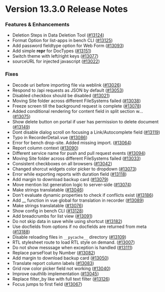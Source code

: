 # Version 13.3.0 Release Notes

### Features & Enhancements

- Deletion Steps in Data Deletion Tool ([#13124](https://https://github.com/Kanivin/kanivin-engine/pull/13124))
- Format Option for list-apps in bench CLI ([#13125](https://https://github.com/Kanivin/kanivin-engine/pull/13125))
- Add password fieldtype option for Web Form ([#13093](https://https://github.com/Kanivin/kanivin-engine/pull/13093))
- Add simple __repr__ for DocTypes ([#13151](https://https://github.com/Kanivin/kanivin-engine/pull/13151))
- Switch theme with left/right keys ([#13077](https://https://github.com/Kanivin/kanivin-engine/pull/13077))
- sourceURL for injected javascript ([#13022](https://https://github.com/Kanivin/kanivin-engine/pull/13022))

### Fixes

- Decode uri before importing file via weblink ([#13026](https://https://github.com/Kanivin/kanivin-engine/pull/13026))
- Respond to /api requests as JSON by default ([#13053](https://https://github.com/Kanivin/kanivin-engine/pull/13053))
- Disabled checkbox should be disabled ([#13021](https://https://github.com/Kanivin/kanivin-engine/pull/13021))
- Moving Site folder across different FileSystems failed ([#13038](https://https://github.com/Kanivin/kanivin-engine/pull/13038))
- Freeze screen till the background request is complete ([#13078](https://https://github.com/Kanivin/kanivin-engine/pull/13078))
- Added conditional rendering for content field in split section w… ([#13075](https://https://github.com/Kanivin/kanivin-engine/pull/13075))
- Show delete button on portal if user has permission to delete document ([#13149](https://https://github.com/Kanivin/kanivin-engine/pull/13149))
- Dont disable dialog scroll on focusing a Link/Autocomplete field ([#13119](https://https://github.com/Kanivin/kanivin-engine/pull/13119))
- Typo in RecorderDetail.vue ([#13086](https://https://github.com/Kanivin/kanivin-engine/pull/13086))
- Error for bench drop-site. Added missing import. ([#13064](https://https://github.com/Kanivin/kanivin-engine/pull/13064))
- Report column context ([#13090](https://https://github.com/Kanivin/kanivin-engine/pull/13090))
- Different service name for push and pull request events ([#13094](https://https://github.com/Kanivin/kanivin-engine/pull/13094))
- Moving Site folder across different FileSystems failed ([#13033](https://https://github.com/Kanivin/kanivin-engine/pull/13033))
- Consistent checkboxes on all browsers ([#13042](https://https://github.com/Kanivin/kanivin-engine/pull/13042))
- Changed shorcut widgets color picker to dropdown ([#13073](https://https://github.com/Kanivin/kanivin-engine/pull/13073))
- Error while exporting reports with duration field ([#13118](https://https://github.com/Kanivin/kanivin-engine/pull/13118))
- Add margin to download backup card ([#13079](https://https://github.com/Kanivin/kanivin-engine/pull/13079))
- Move mention list generation logic to server-side ([#13074](https://https://github.com/Kanivin/kanivin-engine/pull/13074))
- Make strings translatable ([#13046](https://https://github.com/Kanivin/kanivin-engine/pull/13046))
- Don't evaluate dynamic properties to check if conflicts exist ([#13186](https://https://github.com/Kanivin/kanivin-engine/pull/13186))
- Add __ function in vue global for translation in recorder ([#13089](https://https://github.com/Kanivin/kanivin-engine/pull/13089))
- Make strings translatable ([#13076](https://https://github.com/Kanivin/kanivin-engine/pull/13076))
- Show config in bench CLI ([#13128](https://https://github.com/Kanivin/kanivin-engine/pull/13128))
- Add breadcrumbs for list view ([#13091](https://https://github.com/Kanivin/kanivin-engine/pull/13091))
- Do not skip data in save while using shortcut ([#13182](https://https://github.com/Kanivin/kanivin-engine/pull/13182))
- Use docfields from options if no docfields are returned from meta ([#13188](https://https://github.com/Kanivin/kanivin-engine/pull/13188))
- Disable reloading files in `__pycache__` directory ([#13109](https://https://github.com/Kanivin/kanivin-engine/pull/13109))
- RTL stylesheet route to load RTL style on demand. ([#13007](https://https://github.com/Kanivin/kanivin-engine/pull/13007))
- Do not show messsage when exception is handled ([#13111](https://https://github.com/Kanivin/kanivin-engine/pull/13111))
- Replace parseFloat by Number ([#13082](https://https://github.com/Kanivin/kanivin-engine/pull/13082))
- Add margin to download backup card ([#13050](https://https://github.com/Kanivin/kanivin-engine/pull/13050))
- Translate report column labels ([#13083](https://https://github.com/Kanivin/kanivin-engine/pull/13083))
- Grid row color picker field not working ([#13040](https://https://github.com/Kanivin/kanivin-engine/pull/13040))
- Improve oauthlib implementation ([#13045](https://https://github.com/Kanivin/kanivin-engine/pull/13045))
- Replace filter_by like with full text filter ([#13126](https://https://github.com/Kanivin/kanivin-engine/pull/13126))
- Focus jumps to first field ([#13067](https://https://github.com/Kanivin/kanivin-engine/pull/13067))
